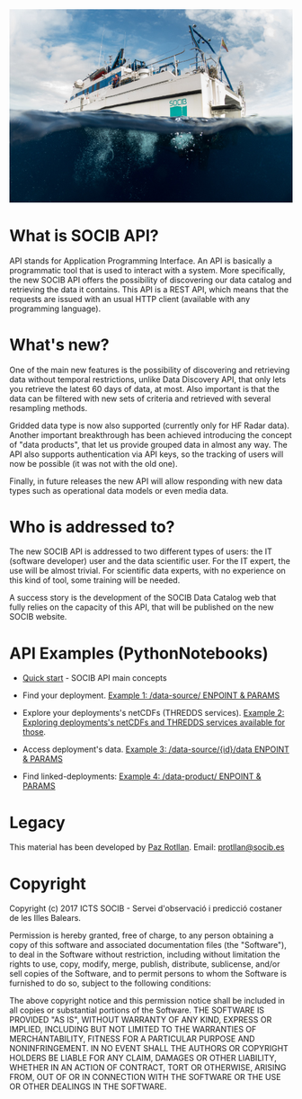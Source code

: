 
<img src="/images/bg-masthead3.jpg" alt="SOCIB">

# What is SOCIB API?

API stands for Application Programming Interface. An API is basically a programmatic tool that is used to interact with a system. More specifically, the new SOCIB API offers the possibility of discovering our data catalog and retrieving the data it contains. This API is a REST API, which means that the requests are issued with an usual HTTP client (available with any programming language). 

# What's new?

One of the main new features is the possibility of discovering and retrieving data without temporal restrictions, unlike Data Discovery API, that only lets you retrieve the latest 60 days of data, at most. Also important is that the data can be filtered with new sets of criteria and retrieved with several resampling methods. 

Gridded data type is now also supported (currently only for HF Radar data). Another important breakthrough has been achieved introducing the concept of "data products", that let us provide grouped data in almost any way. The API also supports authentication via API keys, so the tracking of users will now be possible (it was not with the old one). 

Finally, in future releases the new API will allow responding with new data types such as operational data models or even media data.

# Who is addressed to?

The new SOCIB API is addressed to two different types of users: the IT (software developer) user and the data scientific user. For the IT expert, the use will be almost trivial. For  scientific data experts, with no experience on this kind of tool, some training will be needed. 

A success story is the development of the SOCIB Data Catalog web that fully relies on the capacity of this API, that will be published on the new SOCIB website.

# API Examples (PythonNotebooks)

* [Quick start](https://github.com/pazrg/SOCIB_API/blob/master/tips/quick_start.ipynb) - SOCIB API main concepts

* Find your deployment. [Example 1: /data-source/ ENPOINT & PARAMS](https://github.com/pazrg/SOCIB_API/blob/master/data_sources/finding_your_data_source.ipynb)

* Explore your deployments's netCDFs (THREDDS services). [Example 2: Exploring deployments's netCDFs and THREDDS services available for those](https://github.com/pazrg/SOCIB_API/blob/master/data_sources/working_with_data_sources_netcdfs.ipynb). 

* Access deployment's data. [Example 3: /data-source/{id}/data ENPOINT & PARAMS](https://github.com/pazrg/SOCIB_API/blob/master/data_sources/straightforward_data_access_for_data_sources.ipyn)

* Find linked-deployments: [Example 4: /data-product/ ENPOINT & PARAMS](https://github.com/pazrg/SOCIB_API/blob/master/data-products_Fixed_stations.ipynb)

# Legacy
This material has been developed by [Paz Rotllan](https://github.com/pazrg). Email: protllan@socib.es

# Copyright
Copyright (c) 2017 ICTS SOCIB - Servei d'observació i predicció costaner de les Illes Balears.

Permission is hereby granted, free of charge, to any person obtaining a copy
of this software and associated documentation files (the "Software"), to deal
in the Software without restriction, including without limitation the rights
to use, copy, modify, merge, publish, distribute, sublicense, and/or sell
copies of the Software, and to permit persons to whom the Software is
furnished to do so, subject to the following conditions:

The above copyright notice and this permission notice shall be included in
all copies or substantial portions of the Software.
THE SOFTWARE IS PROVIDED "AS IS", WITHOUT WARRANTY OF ANY KIND, EXPRESS OR
IMPLIED, INCLUDING BUT NOT LIMITED TO THE WARRANTIES OF MERCHANTABILITY,
FITNESS FOR A PARTICULAR PURPOSE AND NONINFRINGEMENT. IN NO EVENT SHALL THE
AUTHORS OR COPYRIGHT HOLDERS BE LIABLE FOR ANY CLAIM, DAMAGES OR OTHER
LIABILITY, WHETHER IN AN ACTION OF CONTRACT, TORT OR OTHERWISE, ARISING FROM,
OUT OF OR IN CONNECTION WITH THE SOFTWARE OR THE USE OR OTHER DEALINGS IN
THE SOFTWARE.
